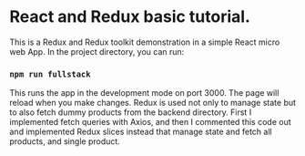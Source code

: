# React and Redux basic tutorial.

This is a Redux and Redux toolkit demonstration in a simple React micro web App. In the project directory, you can run:

### `npm run fullstack`

This runs the app in the development mode on port 3000. The page will reload when you make changes. Redux is used not only to manage state but to also fetch dummy products from the backend directory. First I implemented fetch queries with Axios, and then I commented this code out and implemented Redux slices instead that manage state and fetch all products, and single product. 